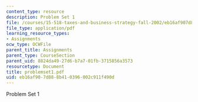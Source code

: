 ```yaml
---
content_type: resource
description: Problem Set 1
file: /courses/15-518-taxes-and-business-strategy-fall-2002/eb16af907d888b410396002c911f490d_problemset1.pdf
file_type: application/pdf
learning_resource_types:
- Assignments
ocw_type: OCWFile
parent_title: Assignments
parent_type: CourseSection
parent_uid: 8824da49-27d6-b7a7-01fb-3715856a3573
resourcetype: Document
title: problemset1.pdf
uid: eb16af90-7d88-8b41-0396-002c911f490d
---
```

Problem Set 1

